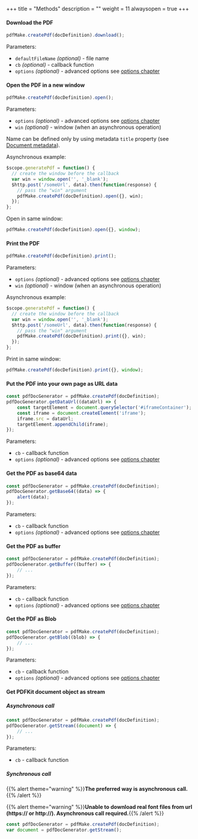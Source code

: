 +++
title = "Methods"
description = ""
weight = 11
alwaysopen = true
+++

#### Download the PDF
```js
pdfMake.createPdf(docDefinition).download();
```
Parameters:

* `defaultFileName` _(optional)_ - file name
* `cb` _(optional)_ - callback function
* `options` _(optional)_ - advanced options see [options chapter](/docs/0.2/options/)

#### Open the PDF in a new window
```js
pdfMake.createPdf(docDefinition).open();
```
Parameters:

* `options` _(optional)_ - advanced options see [options chapter](/docs/0.2/options/)
* `win` _(optional)_ - window (when an asynchronous operation)

Name can be defined only by using metadata `title` property (see [Document metadata](/docs/0.2/document-definition-object/document-medatadata/)).

Asynchronous example:
```js
$scope.generatePdf = function() {
  // create the window before the callback
  var win = window.open('', '_blank');
  $http.post('/someUrl', data).then(function(response) {
    // pass the "win" argument
    pdfMake.createPdf(docDefinition).open({}, win);
  });
};
```

Open in same window:
```js
pdfMake.createPdf(docDefinition).open({}, window);
```

#### Print the PDF
```js
pdfMake.createPdf(docDefinition).print();
```
Parameters:

* `options` _(optional)_ - advanced options see [options chapter](/docs/0.2/options/)
* `win` _(optional)_ - window (when an asynchronous operation)

Asynchronous example:
```js
$scope.generatePdf = function() {
  // create the window before the callback
  var win = window.open('', '_blank');
  $http.post('/someUrl', data).then(function(response) {
    // pass the "win" argument
    pdfMake.createPdf(docDefinition).print({}, win);
  });
};
```

Print in same window:
```js
pdfMake.createPdf(docDefinition).print({}, window);
```

#### Put the PDF into your own page as URL data
```js
const pdfDocGenerator = pdfMake.createPdf(docDefinition);
pdfDocGenerator.getDataUrl((dataUrl) => {
	const targetElement = document.querySelector('#iframeContainer');
	const iframe = document.createElement('iframe');
	iframe.src = dataUrl;
	targetElement.appendChild(iframe);
});
```
Parameters:

* `cb` - callback function
* `options` _(optional)_ - advanced options see [options chapter](/docs/0.2/options/)

#### Get the PDF as base64 data
```js
const pdfDocGenerator = pdfMake.createPdf(docDefinition);
pdfDocGenerator.getBase64((data) => {
	alert(data);
});
```
Parameters:

* `cb` - callback function
* `options` _(optional)_ - advanced options see [options chapter](/docs/0.2/options/)

#### Get the PDF as buffer
```js
const pdfDocGenerator = pdfMake.createPdf(docDefinition);
pdfDocGenerator.getBuffer((buffer) => {
	// ...
});
```
Parameters:

* `cb` - callback function
* `options` _(optional)_ - advanced options see [options chapter](/docs/0.2/options/)

#### Get the PDF as Blob
```js
const pdfDocGenerator = pdfMake.createPdf(docDefinition);
pdfDocGenerator.getBlob((blob) => {
	// ...
});
```
Parameters:

* `cb` - callback function
* `options` _(optional)_ - advanced options see [options chapter](/docs/0.2/options/)

#### Get PDFKit document object as stream

##### Asynchronous call

```js
const pdfDocGenerator = pdfMake.createPdf(docDefinition);
pdfDocGenerator.getStream((document) => {
	// ...
});
```
Parameters:

* `cb` - callback function

##### Synchronous call

{{% alert theme="warning" %}}**The preferred way is asynchronous call.**{{% /alert %}}

{{% alert theme="warning" %}}**Unable to download real font files from url (https:// or http://). Asynchronous call required.**{{% /alert %}}

```js
const pdfDocGenerator = pdfMake.createPdf(docDefinition);
var document = pdfDocGenerator.getStream();
```